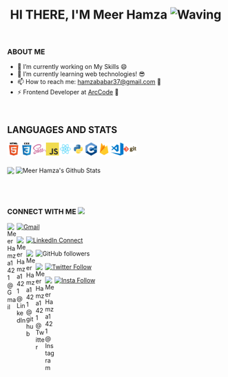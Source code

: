 # <div align="center">HI THERE, I'M Meer Hamza <img src="https://github.com/TheDudeThatCode/TheDudeThatCode/blob/master/Assets/Hi.gif" width="30px" alt="Waving"></div>


<br>

### ABOUT ME

- 🔭 I’m currently working on My Skills 😄
- 🌱 I’m currently learning web technologies! 😎
- 📫 How to reach me: hamzababar37@gmail.com 📧
- ⚡ Frontend Developer at [ArcCode][ArcCode] 🚀


<br>


## LANGUAGES AND STATS


<img align="left" alt="HTML5" width="30px" src="https://raw.githubusercontent.com/github/explore/80688e429a7d4ef2fca1e82350fe8e3517d3494d/topics/html/html.png" />

<img align="left" alt="CSS3" width="30px" src="https://raw.githubusercontent.com/github/explore/80688e429a7d4ef2fca1e82350fe8e3517d3494d/topics/css/css.png" />

<img align="left" alt="Sass" width="30px" src="https://raw.githubusercontent.com/github/explore/80688e429a7d4ef2fca1e82350fe8e3517d3494d/topics/sass/sass.png" />

<img align="left" alt="JavaScript" width="30px" src="https://raw.githubusercontent.com/github/explore/80688e429a7d4ef2fca1e82350fe8e3517d3494d/topics/javascript/javascript.png" />

<img align="left" alt="React" width="30px" src="https://raw.githubusercontent.com/github/explore/80688e429a7d4ef2fca1e82350fe8e3517d3494d/topics/react/react.png" />

<img align="left" alt="Python" width="30px" src="https://raw.githubusercontent.com/github/explore/80688e429a7d4ef2fca1e82350fe8e3517d3494d/topics/python/python.png" />

<img align="left" alt="C++" width="30px" src="https://raw.githubusercontent.com/github/explore/361e2821e2dea67711cde99c9c40ed357061cf27/topics/cpp/cpp.png" />

<img align="left" alt="Firebase" width="30px" src="https://raw.githubusercontent.com/github/explore/80688e429a7d4ef2fca1e82350fe8e3517d3494d/topics/firebase/firebase.png" />

<img align="left" alt="VS Code" width="30px" src="https://raw.githubusercontent.com/github/explore/80688e429a7d4ef2fca1e82350fe8e3517d3494d/topics/visual-studio-code/visual-studio-code.png" />

<img align="left" alt="Git" width="30px" src="https://raw.githubusercontent.com/github/explore/80688e429a7d4ef2fca1e82350fe8e3517d3494d/topics/git/git.png" />


## <br>


<img align="center" justify="center" src="https://github-readme-stats.vercel.app/api/top-langs/?&username=MeerHamza1421&theme=tokyonight&bg_color=0d1117&show_icons=true&hide_border=true" />

<img align="center" justify="center" alt="Meer Hamza's Github Stats" src="https://github-readme-stats.vercel.app/api?username=MeerHamza1421&theme=tokyonight&bg_color=0d1117&show_icons=true&hide_border=true" />

## <br>

### CONNECT WITH ME <img src="https://github.com/TheDudeThatCode/TheDudeThatCode/blob/master/Assets/Handshake.gif" height="25px" />

[<img align="left" alt="MeerHamza1421 @ Gmail" width="22px" src="https://github.com/TheDudeThatCode/TheDudeThatCode/blob/master/Assets/Gmail.svg" />][gmail]
[![Gmail](https://img.shields.io/badge/%20-Send%20Mail-black?color=1b6ee9&label=hamzababar37@gmail.com&style=for-the-badge)](mailto:hamzababar37@gmail.com?subject=From%20GitHub&body=Hi,%20there.%20Found%20you%20from%20GitHub.)

[<img align="left" alt="MeerHamza1421 @ LinkedIn" width="22px" src="https://github.com/TheDudeThatCode/TheDudeThatCode/blob/master/Assets/Linkedin.svg" />][linkedin]
[![LinkedIn Connect](https://img.shields.io/badge/%20-Connect-black?color=1b6ee9&label=Connect%20%40MeerHamza1421&style=for-the-badge)](https://www.linkedin.com/in/meerhamza1421/)

[<img align="left" alt="MeerHamza1421 @ github" width="22px" src="https://cdn.jsdelivr.net/npm/simple-icons@v3/icons/github.svg" />][Github]
![GitHub followers](https://img.shields.io/github/followers/MeerHamza1421?color=1b6ee9&label=Follow%20%40MeerHamza1421&style=for-the-badge)

[<img align="left" alt="MeerHamza1421 @ Twitter" width="22px" src="https://github.com/TheDudeThatCode/TheDudeThatCode/blob/master/Assets/Twitter.svg" />][twitter]
[![Twitter Follow](https://img.shields.io/twitter/follow/MeerHamza1421?color=1b6ee9&style=for-the-badge)](https://twitter.com/intent/follow?original_referer=https%3A%2F%2Fgithub.com%2FMeerHamza1421&screen_name=MeerHamza1421)

[<img align="left" alt="MeerHamza1421 @ Instagram" width="22px" src="https://github.com/TheDudeThatCode/TheDudeThatCode/blob/master/Assets/Instagram.svg" />][instagram]
[![Insta Follow](https://img.shields.io/badge/%20-Follow-black?color=1b6ee9&label=Follow%20%40MeerHamza1421&style=for-the-badge)](https://www.instagram.com/meer.hamza_1421/)

[Gmail]: (mailto:hamzababar37@gmail.com?subject=From%20GitHub&body=Hi,%20there.%20Found%20you%20from%20GitHub.)
[linkedin]: https://linkedin.com/in/meerhamza1421/
[Github]: https://github.com/MeerHamza1421
[twitter]: https://twitter.com/MeerHamza1421
[instagram]: https://www.instagram.com/meer.hamza_1421/
[ArcCode]: https://github.com/ArcCodeTeam
